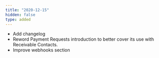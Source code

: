 ```yaml
---
title: "2020-12-15"
hidden: false
type: added
---
```


* Add changelog
* Reword Payment Requests introduction to better cover its use with Receivable Contacts.
* Improve webhooks section
